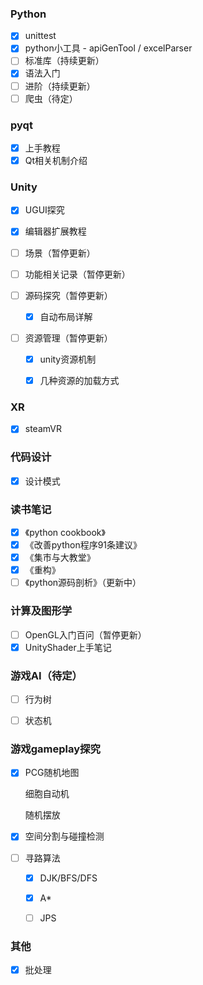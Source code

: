 ### Python

- [x] unittest
- [x] python小工具 - apiGenTool / excelParser
- [ ] 标准库（持续更新）
- [x] 语法入门
- [ ] 进阶（持续更新）
- [ ] 爬虫（待定）

### pyqt

- [x] 上手教程
- [x] Qt相关机制介绍

### Unity

- [x] UGUI探究

- [x] 编辑器扩展教程

- [ ] 场景（暂停更新）

- [ ] 功能相关记录（暂停更新）

- [ ] 源码探究（暂停更新）

  - [x] 自动布局详解 

- [ ] 资源管理（暂停更新）

  - [x] unity资源机制

  - [x] 几种资源的加载方式

### XR

- [x] steamVR

### 代码设计

- [x] 设计模式

### 读书笔记

- [x] 《python cookbook》
- [x] 《改善python程序91条建议》
- [x] 《集市与大教堂》
- [x] 《重构》
- [ ] 《python源码剖析》（更新中）

### 计算及图形学

- [ ] OpenGL入门百问（暂停更新）
- [x] UnityShader上手笔记

### 游戏AI（待定）

- [ ] 行为树

- [ ] 状态机

### 游戏gameplay探究

- [x] PCG随机地图

  细胞自动机

  随机摆放

- [x] 空间分割与碰撞检测

- [ ] 寻路算法

  - [x] DJK/BFS/DFS

  - [x] A*

  - [ ] JPS

### 其他

- [x] 批处理

